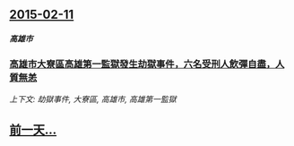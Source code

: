 ## [2015-02-11](/news/2015/02/11/index.md)

##### 高雄市
### [高雄市大寮區高雄第一監獄發生劫獄事件，六名受刑人飲彈自盡，人質無恙](/news/2015/02/11/高雄市大寮區高雄第一監獄發生劫獄事件-六名受刑人飲彈自盡-人質無恙.md)
_上下文: 劫獄事件, 大寮區, 高雄市, 高雄第一監獄_

## [前一天...](/news/2015/02/9/index.md)

